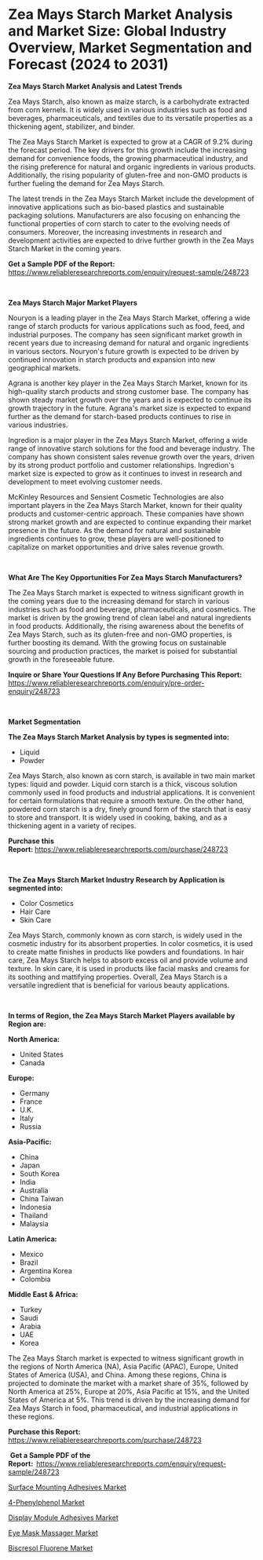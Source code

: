 <p><h1>Zea Mays Starch Market Analysis and Market Size: Global Industry Overview, Market Segmentation and Forecast (2024 to 2031)</h1></p><p><strong>Zea Mays Starch Market Analysis and Latest Trends</strong></p>
<p><p>Zea Mays Starch, also known as maize starch, is a carbohydrate extracted from corn kernels. It is widely used in various industries such as food and beverages, pharmaceuticals, and textiles due to its versatile properties as a thickening agent, stabilizer, and binder.</p><p>The Zea Mays Starch Market is expected to grow at a CAGR of 9.2% during the forecast period. The key drivers for this growth include the increasing demand for convenience foods, the growing pharmaceutical industry, and the rising preference for natural and organic ingredients in various products. Additionally, the rising popularity of gluten-free and non-GMO products is further fueling the demand for Zea Mays Starch.</p><p>The latest trends in the Zea Mays Starch Market include the development of innovative applications such as bio-based plastics and sustainable packaging solutions. Manufacturers are also focusing on enhancing the functional properties of corn starch to cater to the evolving needs of consumers. Moreover, the increasing investments in research and development activities are expected to drive further growth in the Zea Mays Starch Market in the coming years.</p></p>
<p><strong>Get a Sample PDF of the Report:&nbsp;</strong> <a href="https://www.reliableresearchreports.com/enquiry/request-sample/248723">https://www.reliableresearchreports.com/enquiry/request-sample/248723</a></p>
<p>&nbsp;</p>
<p><strong>Zea Mays Starch Major Market Players</strong></p>
<p><p>Nouryon is a leading player in the Zea Mays Starch Market, offering a wide range of starch products for various applications such as food, feed, and industrial purposes. The company has seen significant market growth in recent years due to increasing demand for natural and organic ingredients in various sectors. Nouryon's future growth is expected to be driven by continued innovation in starch products and expansion into new geographical markets.</p><p>Agrana is another key player in the Zea Mays Starch Market, known for its high-quality starch products and strong customer base. The company has shown steady market growth over the years and is expected to continue its growth trajectory in the future. Agrana's market size is expected to expand further as the demand for starch-based products continues to rise in various industries.</p><p>Ingredion is a major player in the Zea Mays Starch Market, offering a wide range of innovative starch solutions for the food and beverage industry. The company has shown consistent sales revenue growth over the years, driven by its strong product portfolio and customer relationships. Ingredion's market size is expected to grow as it continues to invest in research and development to meet evolving customer needs.</p><p>McKinley Resources and Sensient Cosmetic Technologies are also important players in the Zea Mays Starch Market, known for their quality products and customer-centric approach. These companies have shown strong market growth and are expected to continue expanding their market presence in the future. As the demand for natural and sustainable ingredients continues to grow, these players are well-positioned to capitalize on market opportunities and drive sales revenue growth.</p></p>
<p>&nbsp;</p>
<p><strong>What Are The Key Opportunities For Zea Mays Starch Manufacturers?</strong></p>
<p><p>The Zea Mays Starch market is expected to witness significant growth in the coming years due to the increasing demand for starch in various industries such as food and beverage, pharmaceuticals, and cosmetics. The market is driven by the growing trend of clean label and natural ingredients in food products. Additionally, the rising awareness about the benefits of Zea Mays Starch, such as its gluten-free and non-GMO properties, is further boosting its demand. With the growing focus on sustainable sourcing and production practices, the market is poised for substantial growth in the foreseeable future.</p></p>
<p><strong>Inquire or Share Your Questions If Any Before Purchasing This Report:</strong> <a href="https://www.reliableresearchreports.com/enquiry/pre-order-enquiry/248723">https://www.reliableresearchreports.com/enquiry/pre-order-enquiry/248723</a></p>
<p>&nbsp;</p>
<p><strong>Market Segmentation</strong></p>
<p><strong>The Zea Mays Starch Market Analysis by types is segmented into:</strong></p>
<p><ul><li>Liquid</li><li>Powder</li></ul></p>
<p><p>Zea Mays Starch, also known as corn starch, is available in two main market types: liquid and powder. Liquid corn starch is a thick, viscous solution commonly used in food products and industrial applications. It is convenient for certain formulations that require a smooth texture. On the other hand, powdered corn starch is a dry, finely ground form of the starch that is easy to store and transport. It is widely used in cooking, baking, and as a thickening agent in a variety of recipes.</p></p>
<p><strong>Purchase this Report:&nbsp;</strong><a href="https://www.reliableresearchreports.com/purchase/248723">https://www.reliableresearchreports.com/purchase/248723</a></p>
<p>&nbsp;</p>
<p><strong>The Zea Mays Starch Market Industry Research by Application is segmented into:</strong></p>
<p><ul><li>Color Cosmetics</li><li>Hair Care</li><li>Skin Care</li></ul></p>
<p><p>Zea Mays Starch, commonly known as corn starch, is widely used in the cosmetic industry for its absorbent properties. In color cosmetics, it is used to create matte finishes in products like powders and foundations. In hair care, Zea Mays Starch helps to absorb excess oil and provide volume and texture. In skin care, it is used in products like facial masks and creams for its soothing and mattifying properties. Overall, Zea Mays Starch is a versatile ingredient that is beneficial for various beauty applications.</p></p>
<p>&nbsp;</p>
<p><strong>In terms of Region, the Zea Mays Starch Market Players available by Region are:</strong></p>
<p>
    <p> <strong> North America: </strong>
        <ul>
            <li>United States</li>
            <li>Canada</li>
        </ul>
        </p> 
    <p> <strong> Europe: </strong>
        <ul>
            <li>Germany</li>
            <li>France</li>
            <li>U.K.</li>
            <li>Italy</li>
            <li>Russia</li>
        </ul>
        </p> 
    <p> <strong> Asia-Pacific: </strong>
        <ul>
            <li>China</li>
            <li>Japan</li>
            <li>South Korea</li>
            <li>India</li>
            <li>Australia</li>
            <li>China Taiwan</li>
            <li>Indonesia</li>
            <li>Thailand</li>
            <li>Malaysia</li>
        </ul>
        </p> 
    <p> <strong> Latin America: </strong>
        <ul>
            <li>Mexico</li>
            <li>Brazil</li>
            <li>Argentina Korea</li>
            <li>Colombia</li>
        </ul>
        </p> 
    <p> <strong> Middle East & Africa: </strong>
        <ul>
            <li>Turkey</li>
            <li>Saudi</li>
            <li>Arabia</li>
            <li>UAE</li>
            <li>Korea</li>
        </ul>
    </p>
    </p>
<p><p>The Zea Mays Starch market is expected to witness significant growth in the regions of North America (NA), Asia Pacific (APAC), Europe, United States of America (USA), and China. Among these regions, China is projected to dominate the market with a market share of 35%, followed by North America at 25%, Europe at 20%, Asia Pacific at 15%, and the United States of America at 5%. This trend is driven by the increasing demand for Zea Mays Starch in food, pharmaceutical, and industrial applications in these regions.</p></p>
<p><strong>Purchase this Report: </strong><a href="https://www.reliableresearchreports.com/purchase/248723">https://www.reliableresearchreports.com/purchase/248723</a></p>
<p>&nbsp;<strong>Get a Sample PDF of the Report:&nbsp;&nbsp;</strong><a href="https://www.reliableresearchreports.com/enquiry/request-sample/248723">https://www.reliableresearchreports.com/enquiry/request-sample/248723</a></p>
<p><strong></strong></p>
<p><p><a href="https://invited-way-688.notion.site/Global-Surface-Mounting-Adhesives-Market-by-Types-Applications-and-Major-Players-with-Regional-Gr-9abc6b1145dd47fabbc2818f5ed272c9">Surface Mounting Adhesives Market</a></p><p><a href="https://view.publitas.com/reportprime-1/4-phenylphenol-market-analysis-examines-its-scope-on-growth-opportunities-and-forecasted-trends-spanning-from-2024-to-2031/">4-Phenylphenol Market</a></p><p><a href="https://butternut-bug-553.notion.site/Display-Module-Adhesives-Market-Challenges-Opportunities-and-Growth-Drivers-and-Major-Market-Play-4ea8afcf237c43e498b4b3079b2d0605">Display Module Adhesives Market</a></p><p><a href="https://mire-aunt-385.notion.site/Eye-Mask-Massager-Market-Size-Evaluating-its-Market-Trends-Growth-and-Projections-2024-2031-846fd39a5aef4469ba86ad2963131318">Eye Mask Massager Market</a></p><p><a href="https://view.publitas.com/reportprime-1/biscresol-fluorene-market-research-report-provides-thorough-industry-overview-which-offers-an-in-depth-analysis-of-product-trends-and-new-market-divisions/">Biscresol Fluorene Market</a></p></p>